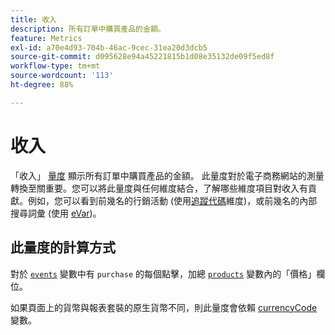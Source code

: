 ```yaml
---
title: 收入
description: 所有訂單中購買產品的金額。
feature: Metrics
exl-id: a70e4d93-704b-46ac-9cec-31ea20d3dcb5
source-git-commit: d095628e94a45221815b1d08e35132de09f5ed8f
workflow-type: tm+mt
source-wordcount: '113'
ht-degree: 88%

---
```


# 收入

「收入」 [量度](overview.md) 顯示所有訂單中購買產品的金額。 此量度對於電子商務網站的測量轉換至關重要。您可以將此量度與任何維度結合，了解哪些維度項目對收入有貢獻。例如，您可以看到前幾名的行銷活動 (使用[追蹤代碼](../dimensions/tracking-code.md)維度)，或前幾名的內部搜尋詞彙 (使用 [eVar](../dimensions/evar.md))。

## 此量度的計算方式

對於 [`events`](/help/implement/vars/page-vars/events/event-purchase.md) 變數中有 `purchase` 的每個點擊，加總 [`products`](/help/implement/vars/page-vars/products.md) 變數內的「價格」欄位。

如果頁面上的貨幣與報表套裝的原生貨幣不同，則此量度會依賴 [currencyCode](/help/implement/vars/config-vars/currencycode.md) 變數。

